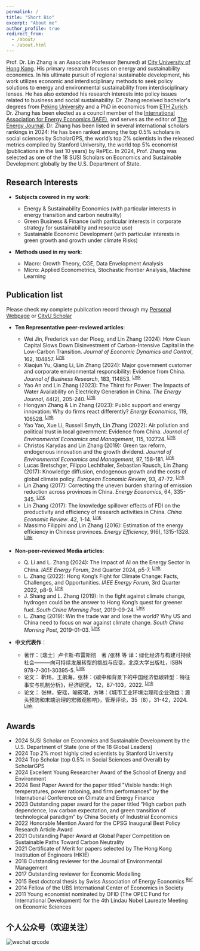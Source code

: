 ```yaml
---
permalink: /
title: "Short Bio"
excerpt: "About me"
author_profile: true
redirect_from: 
  - /about/
  - /about.html
---
```


Prof. Dr. Lin Zhang is an Associate Professor (tenured) at [City University of Hong Kong](https://scholars.cityu.edu.hk/en/persons/lin-zhang(82d36211-2260-4aa7-9419-aa6e663fdaf6).html). His primary research focuses on energy and sustainability economics. In his ultimate pursuit of regional sustainable development, his work utilizes economic and interdisciplinary methods to seek policy solutions to energy and environmental sustainability from interdisciplinary lenses. He has also extended his research interests into policy issues related to business and social sustainability. Dr. Zhang received bachelor's degrees from [Peking University](https://english.pku.edu.cn/) and a PhD in economics from [ETH Zurich](https://ethz.ch/en.html). Dr. Zhang has been elected as a council member of the [International Association for Energy Economics (IAEE)](https://www.iaee.org/index.aspx), and serves as the editor of [The Energy Journal](https://journals.sagepub.com/home/enj). Dr. Zhang has been listed in several international scholars rankings in 2024: He has been ranked among the top 0.5% scholars in social sciences by ScholarGPS, the world’s top 2% scientists in the released metrics compiled by Stanford University, the world top 5% economist (publications in the last 10 years) by RePEc. In 2024, Prof. Zhang was selected as one of the 18 SUSI Scholars on Economics and Sustainable Development globally by the U.S. Department of State. 

Research Interests
------
* **Subjects covered in my work**:
  * Energy & Sustainability Economics (with particular interests in energy transition and carbon neutrality)
  * Green Business & Finance (with particular interests in corporate strategy for sustainability and resource use)
  * Sustainable Economic Development (with particular interests in green growth and growth under climate Risks)

* **Methods used in my work**:
  * Macro: Growth Theory, CGE, Data Envelopment Analysis
  * Micro: Applied Econometrics, Stochastic Frontier Analysis, Machine Learning

Publication list
------
Please check my complete publication record through my [Personal Webpage](https://lzhanghk.wixsite.com/econ/myresearch) or [CityU Scholar](https://scholars.cityu.edu.hk/en/persons/lin-zhang(82d36211-2260-4aa7-9419-aa6e663fdaf6)/publications.html)

* **Ten Representative peer-reviewed articles**:
  * Wei Jin, Frederick van der Ploeg, and Lin Zhang (2024): How Clean Capital Slows Down Disinvestment of Carbon-Intensive Capital in the Low-Carbon Transition. *Journal of Economic Dynamics and Control*, 162, 104857. <sup>[Link](https://doi.org/10.1016/j.jedc.2024.104857)</sup>
  * Xiaojun Yu, Qiang Li, Lin Zhang (2024): Major government customer and corporate environmental responsibility: Evidence from China. *Journal of Business Research*, 183, 114853. <sup>[Link](https://doi.org/10.1016/j.jbusres.2024.114853)</sup>
  * Yao An and Lin Zhang (2023): The Thirst for Power: The Impacts of Water Availability on Electricity Generation in China. *The Energy Journal*, 44(2), 205-240. <sup>[Link](https://doi.org/10.5547/01956574.44.2.yaan)</sup>
  * Hongyan Zhang & Lin Zhang (2023): Public support and energy innovation: Why do firms react differently? *Energy Economics*, 119, 106528. <sup>[Link](https://doi.org/10.1016/j.eneco.2023.106528)</sup>
  * Yao Yao, Xue Li, Russell Smyth, Lin Zhang (2022): Air pollution and political trust in local government: Evidence from China. *Journal of Environmental Economics and Management*, 115, 102724. <sup>[Link](https://doi.org/10.1016/j.jeem.2022.102724)</sup>
  * Christos Karydas and Lin Zhang (2019): Green tax reform, endogenous innovation and the growth dividend. *Journal of Environmental Economics and Management*, 97, 158-181.  <sup>[Link](https://doi.org/10.1016/j.jeem.2017.09.005)</sup>
  * Lucas Bretschger, Filippo Lechthaler, Sebastian Rausch, Lin Zhang (2017): Knowledge diffusion, endogenous growth and the costs of global climate policy. *European Economic Review*, 93, 47-72. <sup>[Link](http://dx.doi.org/10.1016/j.euroecorev.2016.11.012)</sup>
  * Lin Zhang (2017): Correcting the uneven burden sharing of emission reduction across provinces in China. *Energy Economics*, 64, 335-345. <sup>[Link](https://doi.org/10.1016/j.eneco.2017.04.005)</sup>
  * Lin Zhang (2017): The knowledge spillover effects of FDI on the productivity and efficiency of research activities in China. *China Economic Review*. 42, 1-14. <sup>[Link](http://dx.doi.org/10.1016/j.chieco.2016.11.001)</sup>
  * Massimo Filippini and Lin Zhang (2016): Estimation of the energy efficiency in Chinese provinces. *Energy Efficiency*, 9(6), 1315-1328. <sup>[Link](http://link.springer.com/article/10.1007/s12053-016-9425-z)</sup>


* **Non-peer-reviewed Media articles**:
  *  Q. Li and L. Zhang (2024): The Impact of AI on the Energy Sector in China. *IAEE Energy Forum*, 2nd Quarter 2024, p5-7. <sup>[Link](https://www.iaee.org/newsletter/issue/117)</sup>
  *  L. Zhang (2022): Hong Kong’s Fight for Climate Change: Facts, Challenges, and Opportunities. *IAEE Energy Forum*, 3rd Quarter 2022, p8-9. <sup>[Link](https://www.iaee.org/en/publications/newsletterdl.aspx?id=1027)</sup>
  *  J. Shang and L. Zhang (2019): In the fight against climate change, hydrogen could be the answer to Hong Kong’s quest for greener fuel. *South China Morning Post*, 2019-09-24. <sup>[Link](https://www.scmp.com/comment/letters/article/3029939/fight-against-climate-change-hydrogen-could-be-answer-hong-kongs)</sup>
  *  L. Zhang (2019): Win the trade war and lose the world? Why US and China need to focus on war against climate change. *South China Morning Post*, 2019-01-03. <sup>[Link](https://www.scmp.com/comment/letters/article/2180347/win-trade-war-and-lose-world-why-us-and-china-need-focus-war-against)</sup>
 
* **中文代表作**：
  * 著作：〔瑞士〕卢卡斯·布雷斯彻　著 /张林 等 译：绿化经济与构建可持续社会———向可持续发展转型的挑战与应变。北京大学出版社，ISBN 978-7-301-30395-5. <sup>[Link](https://www.pup.cn/bookDetail?name=%25E7%25BB%25BF%25E5%258C%2596%25E7%25BB%258F%25E6%25B5%258E%25E4%25B8%258E%25E6%259E%2584%25E5%25BB%25BA%25E5%258F%25AF%25E6%258C%2581%25E7%25BB%25AD%25E7%25A4%25BE%25E4%25BC%259A%25E2%2580%2594%25E2%2580%2594%25E5%2590%2591%25E5%258F%25AF%25E6%258C%2581%25E7%25BB%25AD%25E5%258F%2591%25E5%25B1%2595%25E8%25BD%25AC%25E5%259E%258B%25E7%259A%2584%25E6%258C%2591%25E6%2588%2598%25E4%25B8%258E%25E5%25BA%2594%25E5%258F%2598%25EF%25BC%2588%25E7%25AC%25AC2%25E7%2589%2588%25EF%25BC%2589&id=86696ce974234ef996fdebf14a15d06a&0.4406912476283802)</sup>
  * 论文： 靳玮，王弟海，张林：《碳中和背景下的中国经济低碳转型：特征事实与机制分析》，经济研究， 12，87-103，2022. <sup>[Link](http://www.erj.cn/cn/mlInfo.aspx?m=20220309094605133049&n=20230222141748827740&tip=1)</sup>
  * 论文： 张林，安瑶，喻筱珺，方琳：《城市工业环境治理和企业效益：源头预防和末端治理的宏微观影响》，管理评论，35（8），31-42，2024. <sup>[Link](http://123.57.61.11/jweb_glpl/CN/Y2023/V35/I8/31)</sup>

Awards
------
* 2024 SUSI Scholar on Economics and Sustainable Development by the U.S. Department of State (one of the 18 Global Leaders)
* 2024 Top 2% most highly cited scientists by Stanford University
* 2024 Top Scholar (top 0.5% in Social Sciences and Overall) by ScholarGPS
* 2024 Excellent Young Researcher Award of the School of Energy and Environment
* 2024 Best Paper Award for the paper titled "Visible hands: High temperatures, power rationing, and firm performances" by the International Conference on Climate and Energy Finance
* 2023 Outstanding paper award for the paper titled “High carbon path dependence, low carbon expectation, and green transition of technological paradigm” by China Society of Industrial Economics
* 2022 Honorable Mention Award for the CPSG Inaugural Best Policy Research Article Award
* 2021 Outstanding Paper Award at Global Paper Competition on Sustainable Paths Toward Carbon Neutrality
* 2021 Certificate of Merit for papers selected by The Hong Kong Institution of Engineers (HKIE)
* 2018 Outstanding reviewer for the Journal of Environmental Management
* 2017 Outstanding reviewer for Economic Modelling
* 2015 Best doctoral thesis by Swiss Association of Energy Economics <sup>[Ref](https://saee.ch/saee-student-awards/)</sup>
* 2014 Fellow of the UBS International Center of Economics in Society 
* 2011 Young economist nominated by OFID (The OPEC Fund for International Development) for the 4th Lindau Nobel Laureate Meeting on Economic Sciences

个人公众号（欢迎关注）
------
<img src="/main/images/qrcode.jpg" alt="wechat qrcode">
